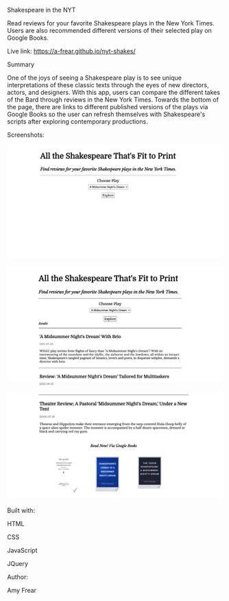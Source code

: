 Shakespeare in the NYT

Read reviews for your favorite Shakespeare plays in the New York Times. Users are also recommended different versions of their selected play on Google Books.

Live link: https://a-frear.github.io/nyt-shakes/

Summary

One of the joys of seeing a Shakespeare play is to see unique interpretations of these classic texts through the eyes of new directors, actors, and designers. With this app, users can compare the different takes of the Bard through reviews in the New York Times. Towards the bottom of the page, there are links to different published versions of the plays via Google Books so the user can refresh themselves with Shakespeare's scripts after exploring contemporary productions. 

Screenshots:

![Intro](/screenshots/intro-screenshot.png?raw=true)



![Results](/screenshots/results-screenshot-png.png?raw=true)



![Google Books Recs](/screenshots/google-books-screenshot.png?raw=true)




Built with:

HTML

CSS

JavaScript

JQuery



Author:

Amy Frear